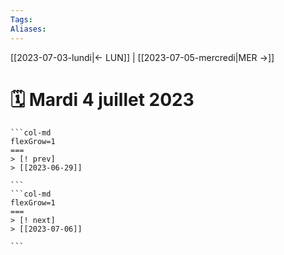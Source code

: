 ```yaml
---
Tags:
Aliases:
---
```


[[2023-07-03-lundi|← LUN]] | [[2023-07-05-mercredi|MER →]]

# 🗓️ Mardi 4 juillet 2023


````col
```col-md
flexGrow=1
===
> [! prev]
> [[2023-06-29]]

```
```col-md
flexGrow=1
===
> [! next]
> [[2023-07-06]]

```
````

